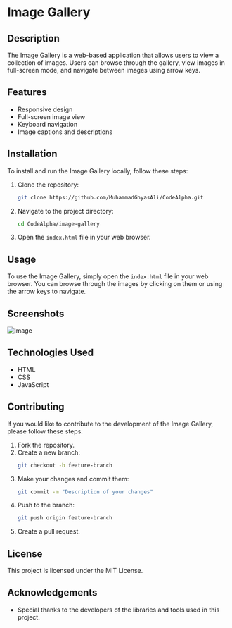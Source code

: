 # Image Gallery

## Description
The Image Gallery is a web-based application that allows users to view a collection of images. Users can browse through the gallery, view images in full-screen mode, and navigate between images using arrow keys.

## Features
- Responsive design
- Full-screen image view
- Keyboard navigation
- Image captions and descriptions

## Installation
To install and run the Image Gallery locally, follow these steps:

1. Clone the repository:
    ```bash
    git clone https://github.com/MuhammadGhyasAli/CodeAlpha.git
    ```
2. Navigate to the project directory:
    ```bash
    cd CodeAlpha/image-gallery
    ```
3. Open the `index.html` file in your web browser.

## Usage
To use the Image Gallery, simply open the `index.html` file in your web browser. You can browse through the images by clicking on them or using the arrow keys to navigate.

## Screenshots
![image](https://github.com/user-attachments/assets/fce7cf6a-5fe8-46d9-ae5c-962a191d90a5)


## Technologies Used
- HTML
- CSS
- JavaScript

## Contributing
If you would like to contribute to the development of the Image Gallery, please follow these steps:

1. Fork the repository.
2. Create a new branch:
    ```bash
    git checkout -b feature-branch
    ```
3. Make your changes and commit them:
    ```bash
    git commit -m "Description of your changes"
    ```
4. Push to the branch:
    ```bash
    git push origin feature-branch
    ```
5. Create a pull request.

## License
This project is licensed under the MIT License.

## Acknowledgements
- Special thanks to the developers of the libraries and tools used in this project.
